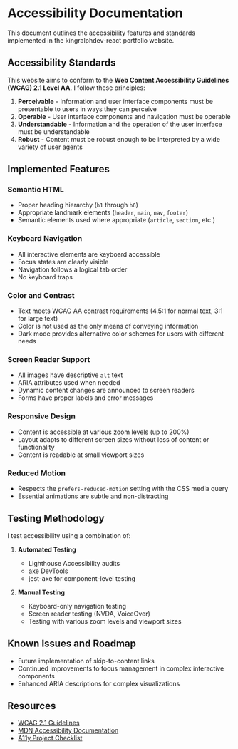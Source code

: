 # Accessibility Documentation

This document outlines the accessibility features and standards implemented in the kingralphdev-react portfolio website.

## Accessibility Standards

This website aims to conform to the **Web Content Accessibility Guidelines (WCAG) 2.1 Level AA**. I follow these principles:

1. **Perceivable** - Information and user interface components must be presentable to users in ways they can perceive
2. **Operable** - User interface components and navigation must be operable
3. **Understandable** - Information and the operation of the user interface must be understandable
4. **Robust** - Content must be robust enough to be interpreted by a wide variety of user agents

## Implemented Features

### Semantic HTML
- Proper heading hierarchy (`h1` through `h6`)
- Appropriate landmark elements (`header`, `main`, `nav`, `footer`)
- Semantic elements used where appropriate (`article`, `section`, etc.)

### Keyboard Navigation
- All interactive elements are keyboard accessible
- Focus states are clearly visible
- Navigation follows a logical tab order
- No keyboard traps

### Color and Contrast
- Text meets WCAG AA contrast requirements (4.5:1 for normal text, 3:1 for large text)
- Color is not used as the only means of conveying information
- Dark mode provides alternative color schemes for users with different needs

### Screen Reader Support
- All images have descriptive `alt` text
- ARIA attributes used when needed
- Dynamic content changes are announced to screen readers
- Forms have proper labels and error messages

### Responsive Design
- Content is accessible at various zoom levels (up to 200%)
- Layout adapts to different screen sizes without loss of content or functionality
- Content is readable at small viewport sizes

### Reduced Motion
- Respects the `prefers-reduced-motion` setting with the CSS media query
- Essential animations are subtle and non-distracting

## Testing Methodology

I test accessibility using a combination of:

1. **Automated Testing**
   - Lighthouse Accessibility audits
   - axe DevTools
   - jest-axe for component-level testing

2. **Manual Testing**
   - Keyboard-only navigation testing
   - Screen reader testing (NVDA, VoiceOver)
   - Testing with various zoom levels and viewport sizes

## Known Issues and Roadmap

- Future implementation of skip-to-content links
- Continued improvements to focus management in complex interactive components
- Enhanced ARIA descriptions for complex visualizations

## Resources

- [WCAG 2.1 Guidelines](https://www.w3.org/TR/WCAG21/)
- [MDN Accessibility Documentation](https://developer.mozilla.org/en-US/docs/Web/Accessibility)
- [A11y Project Checklist](https://www.a11yproject.com/checklist/)